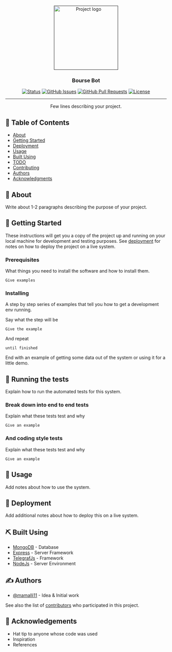 <p align="center">
  <a href="" rel="noopener">
 <img width=200px height=200px src="https://storage2.avvalmarket.ir/apps/com.groupdesign.bot/icon/512x512.png" alt="Project logo"></a>
</p>

<h3 align="center">Bourse Bot</h3>

<div align="center">

[![Status](https://img.shields.io/badge/status-active-success.svg)]()
[![GitHub Issues](https://img.shields.io/github/issues/kylelobo/The-Documentation-Compendium.svg)](https://github.com/mamalli11/BourseBot/issues)
[![GitHub Pull Requests](https://img.shields.io/github/issues-pr/kylelobo/The-Documentation-Compendium.svg)](https://github.com/mamalli11/BourseBot/pulls)
[![License](https://img.shields.io/badge/license-MIT-blue.svg)](/LICENSE)

</div>

---

<p align="center"> Few lines describing your project.
    <br> 
</p>

## 📝 Table of Contents

- [About](#about)
- [Getting Started](#getting_started)
- [Deployment](#deployment)
- [Usage](#usage)
- [Built Using](#built_using)
- [TODO](../TODO.md)
- [Contributing](../CONTRIBUTING.md)
- [Authors](#authors)
- [Acknowledgments](#acknowledgement)

## 🧐 About <a name = "about"></a>

Write about 1-2 paragraphs describing the purpose of your project.

## 🏁 Getting Started <a name = "getting_started"></a>

These instructions will get you a copy of the project up and running on your local machine for development and testing purposes. See [deployment](#deployment) for notes on how to deploy the project on a live system.

### Prerequisites

What things you need to install the software and how to install them.

```
Give examples
```

### Installing

A step by step series of examples that tell you how to get a development env running.

Say what the step will be

```
Give the example
```

And repeat

```
until finished
```

End with an example of getting some data out of the system or using it for a little demo.

## 🔧 Running the tests <a name = "tests"></a>

Explain how to run the automated tests for this system.

### Break down into end to end tests

Explain what these tests test and why

```
Give an example
```

### And coding style tests

Explain what these tests test and why

```
Give an example
```

## 🎈 Usage <a name="usage"></a>

Add notes about how to use the system.

## 🚀 Deployment <a name = "deployment"></a>

Add additional notes about how to deploy this on a live system.

## ⛏️ Built Using <a name = "built_using"></a>

- [MongoDB](https://www.mongodb.com/) - Database
- [Express](https://expressjs.com/) - Server Framework
- [TelegrafJs](https://telegraf.js.org/) - Framework
- [NodeJs](https://nodejs.org/en/) - Server Environment

## ✍️ Authors <a name = "authors"></a>

- [@mamalli11](https://github.com/mamalli11) - Idea & Initial work

See also the list of [contributors](https://github.com/mamalli11/BourseBot/graphs/contributors) who participated in this project.

## 🎉 Acknowledgements <a name = "acknowledgement"></a>

- Hat tip to anyone whose code was used
- Inspiration
- References
